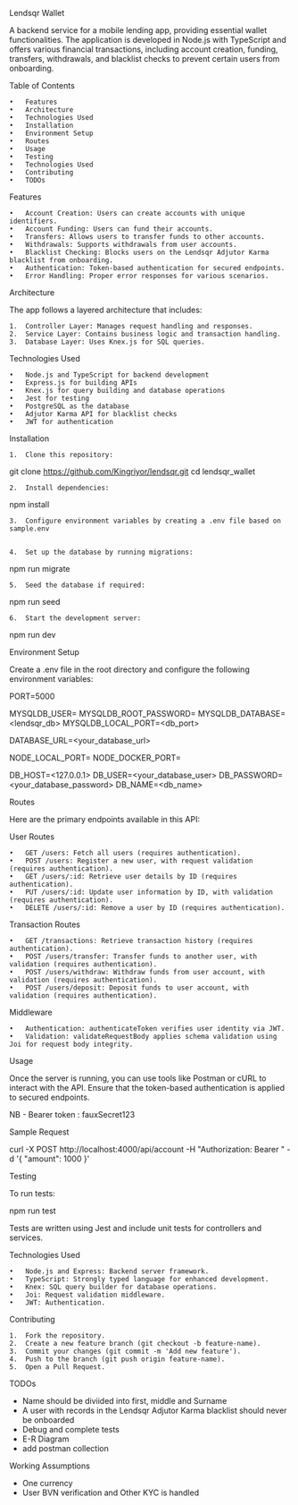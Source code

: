 Lendsqr Wallet

A backend service for a mobile lending app, providing essential wallet functionalities. The application is developed in Node.js with TypeScript and offers various financial transactions, including account creation, funding, transfers, withdrawals, and blacklist checks to prevent certain users from onboarding.

Table of Contents

	•	Features
	•	Architecture
	•	Technologies Used
	•	Installation
	•	Environment Setup
	•	Routes
	•	Usage
	•	Testing
	•	Technologies Used
	•	Contributing
    •	TODOs

Features

	•	Account Creation: Users can create accounts with unique identifiers.
	•	Account Funding: Users can fund their accounts.
	•	Transfers: Allows users to transfer funds to other accounts.
	•	Withdrawals: Supports withdrawals from user accounts.
	•	Blacklist Checking: Blocks users on the Lendsqr Adjutor Karma blacklist from onboarding.
	•	Authentication: Token-based authentication for secured endpoints.
	•	Error Handling: Proper error responses for various scenarios.

Architecture

The app follows a layered architecture that includes:

	1.	Controller Layer: Manages request handling and responses.
	2.	Service Layer: Contains business logic and transaction handling.
	3.	Database Layer: Uses Knex.js for SQL queries.

Technologies Used

	•	Node.js and TypeScript for backend development
	•	Express.js for building APIs
	•	Knex.js for query building and database operations
	•	Jest for testing
	•	PostgreSQL as the database
	•	Adjutor Karma API for blacklist checks
	•	JWT for authentication

Installation

	1.	Clone this repository:

git clone https://github.com/Kingriyor/lendsqr.git
cd lendsqr_wallet


	2.	Install dependencies:

npm install


	3.	Configure environment variables by creating a .env file based on sample.env


	4.	Set up the database by running migrations:

npm run migrate


	5.	Seed the database if required:

npm run seed


	6.	Start the development server:

npm run dev


Environment Setup

Create a .env file in the root directory and configure the following environment variables:

PORT=5000

MYSQLDB_USER=<root>
MYSQLDB_ROOT_PASSWORD=<abc123456>
MYSQLDB_DATABASE=<lendsqr_db>
MYSQLDB_LOCAL_PORT=<db_port>

DATABASE_URL=<your_database_url>

NODE_LOCAL_PORT=<port>
NODE_DOCKER_PORT=<port>

DB_HOST=<127.0.0.1>
DB_USER=<your_database_user>
DB_PASSWORD=<your_database_password>
DB_NAME=<db_name>


Routes

Here are the primary endpoints available in this API:

User Routes

	•	GET /users: Fetch all users (requires authentication).
	•	POST /users: Register a new user, with request validation (requires authentication).
	•	GET /users/:id: Retrieve user details by ID (requires authentication).
	•	PUT /users/:id: Update user information by ID, with validation (requires authentication).
	•	DELETE /users/:id: Remove a user by ID (requires authentication).

Transaction Routes

	•	GET /transactions: Retrieve transaction history (requires authentication).
	•	POST /users/transfer: Transfer funds to another user, with validation (requires authentication).
	•	POST /users/withdraw: Withdraw funds from user account, with validation (requires authentication).
	•	POST /users/deposit: Deposit funds to user account, with validation (requires authentication).

Middleware

	•	Authentication: authenticateToken verifies user identity via JWT.
	•	Validation: validateRequestBody applies schema validation using Joi for request body integrity.


Usage

Once the server is running, you can use tools like Postman or cURL to interact with the API. Ensure that the token-based authentication is applied to secured endpoints.

NB - Bearer token : fauxSecret123

Sample Request

curl -X POST http://localhost:4000/api/account -H "Authorization: Bearer <fauxSecret123>" -d '{
  "amount": 1000
}'


Testing

To run tests:

npm run test

Tests are written using Jest and include unit tests for controllers and services.

Technologies Used

	•	Node.js and Express: Backend server framework.
	•	TypeScript: Strongly typed language for enhanced development.
	•	Knex: SQL query builder for database operations.
	•	Joi: Request validation middleware.
	•	JWT: Authentication.

Contributing

	1.	Fork the repository.
	2.	Create a new feature branch (git checkout -b feature-name).
	3.	Commit your changes (git commit -m 'Add new feature').
	4.	Push to the branch (git push origin feature-name).
	5.	Open a Pull Request.


TODOs
- Name should be diviided into first, middle and Surname
- A user with records in the Lendsqr Adjutor Karma blacklist should never be onboarded
- Debug and complete tests
- E-R Diagram
- add postman collection

Working Assumptions
- One currency
- User BVN verification and Other KYC is handled